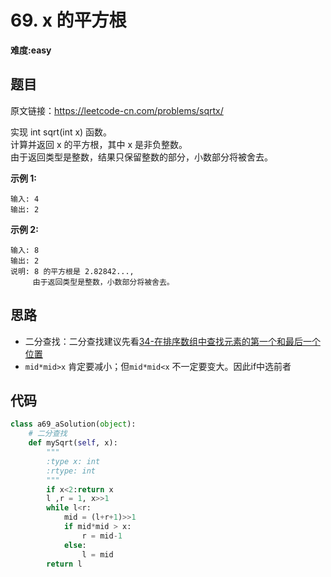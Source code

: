 # 69. x 的平方根
**难度:easy**
## 题目
原文链接：https://leetcode-cn.com/problems/sqrtx/

实现 int sqrt(int x) 函数。  
计算并返回 x 的平方根，其中 x 是非负整数。  
由于返回类型是整数，结果只保留整数的部分，小数部分将被舍去。

**示例 1:**
```
输入: 4
输出: 2
```
**示例 2:**
```
输入: 8
输出: 2
说明: 8 的平方根是 2.82842..., 
     由于返回类型是整数，小数部分将被舍去。
```

## 思路
* 二分查找：二分查找建议先看[34-在排序数组中查找元素的第一个和最后一个位置](https://github.com/czzbb/leetcode-python/blob/master/code/0034-%E5%9C%A8%E6%8E%92%E5%BA%8F%E6%95%B0%E7%BB%84%E4%B8%AD%E6%9F%A5%E6%89%BE%E5%85%83%E7%B4%A0%E7%9A%84%E7%AC%AC%E4%B8%80%E4%B8%AA%E5%92%8C%E6%9C%80%E5%90%8E%E4%B8%80%E4%B8%AA%E4%BD%8D%E7%BD%AE.md)
* `mid*mid>x` 肯定要减小；但`mid*mid<x` 不一定要变大。因此if中选前者
## 代码
```python
class a69_aSolution(object):
    # 二分查找
    def mySqrt(self, x):
        """
        :type x: int
        :rtype: int
        """
        if x<2:return x
        l ,r = 1, x>>1
        while l<r:
            mid = (l+r+1)>>1
            if mid*mid > x:
                r = mid-1
            else:
                l = mid
        return l
```
